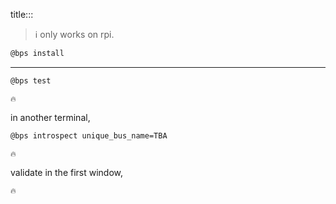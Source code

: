 title:::

> ℹ️ only works on rpi.

```bash
@bps install
```

---

```bash
@bps test
```

```text
🔥
```

in another terminal,

```bash
@bps introspect unique_bus_name=TBA
```

```text
🔥
```

validate in the first window,

```text
🔥
```